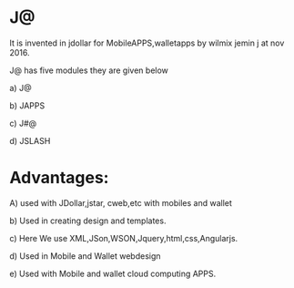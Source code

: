 J@
==

It  is invented  in jdollar for  MobileAPPS,walletapps by wilmix jemin j at nov 2016.



J@  has  five  modules  they are given below


a) J@  

b)  JAPPS

c) J#@

d) JSLASH



Advantages:
===========


A) used  with  JDollar,jstar, cweb,etc   with mobiles  and wallet


b)  Used   in creating   design and templates.


c) Here We use  XML,JSon,WSON,Jquery,html,css,Angularjs.


d) Used  in Mobile and  Wallet  webdesign

e) Used with Mobile   and  wallet  cloud  computing APPS.
